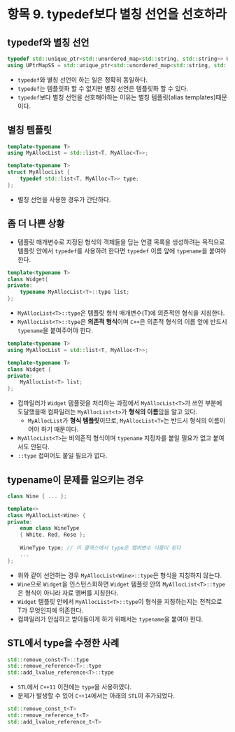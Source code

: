 # 항목 9. typedef보다 별칭 선언을 선호하라
## typedef와 별칭 선언
```cpp
typedef std::unique_ptr<std::unordered_map<std::string, std::string>> UPtrMapSS;
using UPtrMapSS = std::unique_ptr<std::unordered_map<std::string, std::string>>;
```
- `typedef`와 별칭 선언이 하는 일은 정확히 동일하다.
- `typedef`는 템플릿화 할 수 없지만 별칭 선언은 템플릿화 할 수 있다.
- `typedef`보다 별칭 선언을 선호해야하는 이유는 별칭 템플릿(alias templates)때문이다. 

## 별칭 템플릿
```cpp
template<typename T>
using MyAllocList = std::list<T, MyAlloc<T>>;

template<typename T>
struct MyAllocList {
    typedef std::list<T, MyAlloc<T>> type;
};
```
- 별칭 선언을 사용한 경우가 간단하다.

## 좀 더 나쁜 상황
- 템플릿 매개변수로 지정된 형식의 객체들을 담는 연결 목록을 생성하려는 목적으로 템플릿 안에서 `typedef`를 사용하려 한다면 `typedef` 이름 앞에 `typename`을 붙여야 한다.
```cpp
template<typename T>
class Widget{
private:
    typename MyAllocList<T>::type list;
};
```
- `MyAllocList<T>::type`은 템플릿 형식 매개변수(T)에 의존적인 형식을 지칭한다.
- `MyAllocList<T>::type`은 **의존적 형식**이며 `C++`은 의존적 형식의 이름 앞에 반드시 `typename`을 붙여주어야 한다.

```cpp
template<typename T>
using MyAllocList = std::list<T, MyAlloc<T>>;

template<typename T>
class Widget {
private:
    MyAllocList<T> list;
};
```
- 컴파일러가 `Widget` 템플릿을 처리하는 과정에서 `MyAllocList<T>`가 쓰인 부분에 도달했을때 컴파일러는 `MyAllocList<t>`가 **형식의 이름**임을 알고 있다.
  - `MyAllocList`가 **형식 템플릿**이므로, `MyAllocList<T>`는 반드시 형식의 이름이어야 하기 때문이다.
- `MyAllocList<T>`는 비의존적 형식이며 `typename` 지정자를 붙일 필요가 없고 붙여서도 안된다.
- `::type` 접미어도 붙일 필요가 없다.

## typename이 문제를 일으키는 경우
```cpp
class Wine { ... };

template<>
class MyAllocList<Wine> {
private:
    enum class WineType
    { White, Red, Rose };
    
    WineType type; // 이 클래스에서 type은 멤버변수 이름이 된다
    ...
};
```
- 위와 같이 선언하는 경우 `MyAllocList<Wine>::type`은 형식을 지칭하지 않는다.
- `Wine`으로 `Widget`을 인스턴스화하면 `Widget` 템플릿 안의 `MyAllocList<T>::type`은 형식이 아니라 자료 멤버를 지칭한다.
- `Widget` 템플릿 안에서 `MyAllocList<T>::type`이 형식을 지칭하는지는 전적으로 T가 무엇인지에 의존한다.
- 컴파일러가 안심하고 받아들이게 하기 위해서는 `typename`을 붙여야 한다.

## STL에서 type을 수정한 사례
```cpp
std::remove_const<T>::type
std::remove_reference<T>::type
std::add_lvalue_reference<T>::type
```
- `STL`에서 `C++11` 이전에는 `type`을 사용하였다.
- 문제가 발생할 수 있어 `C++14`에서는 아래의 `STL`이 추가되었다.

```cpp
std::remove_const_t<T>
std::remove_reference_t<T>
std::add_lvalue_reference_t<T>
```